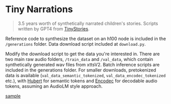 # Tiny Narrations
> 3.5 years worth of synthetically narrated children's stories. Scripts written by GPT4 from [TinyStories](https://arxiv.org/abs/2305.07759).

Reference code to synthesize the dataset on an h100 node is included in the `/generations` folder. Data download script included at `download.py`.

Modify the download script to get the data you're interested in. There are two main raw audio folders, `/train_data` and `/val_data`, which contain synthetically generated wav files from xttsV2. Batch inference scripts are included in the generations folder. For smaller downloads, pretokenized data is available (`val_data_semantic_tokenized`, `val_data_encodec_tokenized` etc.), with [Hubert](https://github.com/facebookresearch/fairseq/blob/main/examples/hubert/README.md) for semantic tokens and [Encodec](https://github.com/facebookresearch/encodec) for decodable audio tokens, assuming an AudioLM style approach.

[sample](https://sfcompute.com/media/tinynarrations.webm)

